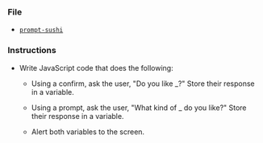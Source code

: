 ### File

* [`prompt-sushi`](Unsolved/prompt-sushi.html)

### Instructions

* Write JavaScript code that does the following:
  * Using a confirm, ask the user, "Do you like \_?" Store their response in a variable.



  * Using a prompt, ask the user, "What kind of \_ do you like?" Store their response in a variable.


  
  * Alert both variables to the screen.
